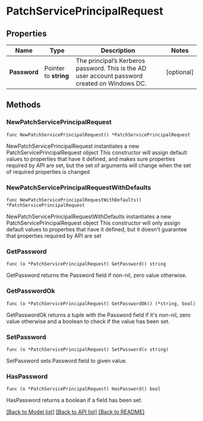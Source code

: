 # PatchServicePrincipalRequest

## Properties

Name | Type | Description | Notes
------------ | ------------- | ------------- | -------------
**Password** | Pointer to **string** | The principal’s Kerberos password. This is the AD user account password created on Windows DC. | [optional] 

## Methods

### NewPatchServicePrincipalRequest

`func NewPatchServicePrincipalRequest() *PatchServicePrincipalRequest`

NewPatchServicePrincipalRequest instantiates a new PatchServicePrincipalRequest object
This constructor will assign default values to properties that have it defined,
and makes sure properties required by API are set, but the set of arguments
will change when the set of required properties is changed

### NewPatchServicePrincipalRequestWithDefaults

`func NewPatchServicePrincipalRequestWithDefaults() *PatchServicePrincipalRequest`

NewPatchServicePrincipalRequestWithDefaults instantiates a new PatchServicePrincipalRequest object
This constructor will only assign default values to properties that have it defined,
but it doesn't guarantee that properties required by API are set

### GetPassword

`func (o *PatchServicePrincipalRequest) GetPassword() string`

GetPassword returns the Password field if non-nil, zero value otherwise.

### GetPasswordOk

`func (o *PatchServicePrincipalRequest) GetPasswordOk() (*string, bool)`

GetPasswordOk returns a tuple with the Password field if it's non-nil, zero value otherwise
and a boolean to check if the value has been set.

### SetPassword

`func (o *PatchServicePrincipalRequest) SetPassword(v string)`

SetPassword sets Password field to given value.

### HasPassword

`func (o *PatchServicePrincipalRequest) HasPassword() bool`

HasPassword returns a boolean if a field has been set.


[[Back to Model list]](../README.md#documentation-for-models) [[Back to API list]](../README.md#documentation-for-api-endpoints) [[Back to README]](../README.md)


